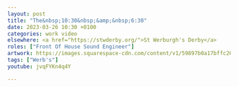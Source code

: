 ```yaml
---
layout: post
title: "The&nbsp;10:30&nbsp;&amp;&nbsp;6:30"
date: 2023-03-26 10:30 +0100
categories: work video
elsewhere: <a href="https://stwderby.org/">St Werburgh's Derby</a>
roles: ["Front Of House Sound Engineer"]
artwork: https://images.squarespace-cdn.com/content/v1/59897b0a17bffc269e4fec9b/1575027689741-23EFSM1EWOSUABC1BZVK/St+Werburgh%27s+Logo+-+White-Trans.png?format=1500w
tags: ["Werb's"]
youtube: jvqFYKn4q4Y

---
```

